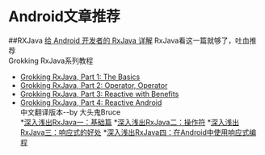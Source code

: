 # Android文章推荐
##RXJava
[给 Android 开发者的 RxJava 详解](http://gank.io/post/560e15be2dca930e00da1083)    RxJava看这一篇就够了，吐血推荐  
Grokking RxJava系列教程
* [Grokking RxJava, Part 1: The Basics](http://blog.danlew.net/2014/09/15/grokking-rxjava-part-1/)  
* [Grokking RxJava, Part 2: Operator, Operator](http://blog.danlew.net/2014/09/22/grokking-rxjava-part-2/)  
* [Grokking RxJava, Part 3: Reactive with Benefits](http://blog.danlew.net/2014/09/30/grokking-rxjava-part-3/)  
* [Grokking RxJava, Part 4: Reactive Android](http://blog.danlew.net/2014/10/08/grokking-rxjava-part-4/)  
中文翻译版本--by 大头鬼Bruce  
*[深入浅出RxJava一：基础篇](http://blog.csdn.net/lzyzsd/article/details/41833541)
*[深入浅出RxJava二：操作符](http://blog.csdn.net/lzyzsd/article/details/44094895)
*[深入浅出RxJava三：响应式的好处](http://blog.csdn.net/lzyzsd/article/details/44891933)
*[深入浅出RxJava四：在Android中使用响应式编程](http://blog.csdn.net/lzyzsd/article/details/45033611)

